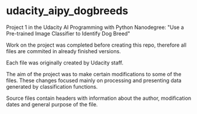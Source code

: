 # udacity_aipy_dogbreeds
Project 1 in the Udacity AI Programming with Python Nanodegree:
"Use a Pre-trained Image Classifier to Identify Dog Breed"

Work on the project was completed before creating this repo, therefore
all files are commited in already finished versions.

Each file was originally created by Udacity staff. 

The aim of the project was to make certain modifications to some of the files. 
These changes focused mainly on processing and presenting data generated by 
classification functions.

Source files contain headers with information about the author,
modification dates and general purpose of the file.
